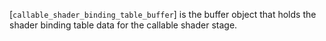 [`callable_shader_binding_table_buffer`] is the buffer object that holds
the shader binding table data for the callable shader stage.